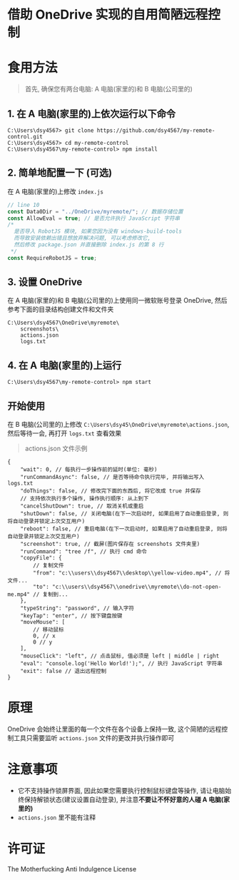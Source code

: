 # 借助 OneDrive 实现的自用简陋远程控制

# 食用方法

> 首先, 确保您有两台电脑:  A 电脑(家里的)和 B 电脑(公司里的)

## 1. 在 A 电脑(家里的)上依次运行以下命令

```
C:\Users\dsy4567> git clone https://github.com/dsy4567/my-remote-control.git
C:\Users\dsy4567> cd my-remote-control
C:\Users\dsy4567\my-remote-control> npm install
```

## 2. 简单地配置一下 (可选)

在 A 电脑(家里的)上修改 `index.js`

```JavaScript
// line 10
const Data0Dir = "../OneDrive/myremote/"; // 数据存储位置
const AllowEval = true; // 是否允许执行 JavaScript 字符串
/*
  是否导入 RobotJS 模块, 如果您因为没有 windows-build-tools
  而导致安装依赖出错且想放弃解决问题, 可以考虑修改它,
  然后修改 package.json 并直接删除 index.js 的第 8 行
 */
const RequireRobotJS = true;
```

## 3. 设置 OneDrive

在 A 电脑(家里的)和 B 电脑(公司里的)上使用同一微软账号登录 OneDrive, 然后参考下面的目录结构创建文件和文件夹

```
C:\Users\dsy4567\OneDrive\myremote\
    screenshots\
    actions.json
    logs.txt
```

## 4. 在 A 电脑(家里的)上运行

```
C:\Users\dsy4567\my-remote-control> npm start
```

## 开始使用

在 B 电脑(公司里的)上修改 `C:\Users\dsy45\OneDrive\myremote\actions.json`, 然后等待一会, 再打开 `logs.txt` 查看效果

> actions.json 文件示例

```jsonc
{
    "wait": 0, // 每执行一步操作前的延时(单位: 毫秒)
    "runCommandAsync": false, // 是否等待命令执行完毕, 并将输出写入 logs.txt
    "doThings": false, // 修改完下面的东西后, 将它改成 true 并保存
    // 支持依次执行多个操作, 操作执行顺序: 从上到下
    "cancelShutDown": true, // 取消关机或重启
    "shutDown": false, // 关闭电脑(在下一次启动时, 如果启用了自动重启登录, 则将自动登录并锁定上次交互用户)
    "reboot": false, // 重启电脑(在下一次启动时, 如果启用了自动重启登录, 则将自动登录并锁定上次交互用户)
    "screenshot": true, // 截屏(图片保存在 screenshots 文件夹里)
    "runCommand": "tree /f", // 执行 cmd 命令
    "copyFile": {
        // 复制文件
        "from": "c:\\users\\dsy4567\\desktop\\yellow-video.mp4", // 将文件...
        "to": "c:\\users\\dsy4567\\onedrive\\myremote\\do-not-open-me.mp4" // 复制到...
    },
    "typeString": "password", // 输入字符
    "keyTap": "enter", // 按下键盘按键
    "moveMouse": [
        // 移动鼠标
        0, // x
        0 // y
    ],
    "mouseClick": "left", // 点击鼠标, 值必须是 left | middle | right
    "eval": "console.log('Hello World!');", // 执行 JavaScript 字符串
    "exit": false // 退出远程控制
}
```

# 原理

OneDrive 会始终让里面的每一个文件在各个设备上保持一致, 这个简陋的远程控制工具只需要监听 `actions.json` 文件的更改并执行操作即可

# 注意事项

-   它不支持操作锁屏界面, 因此如果您需要执行控制鼠标键盘等操作, 请让电脑始终保持解锁状态(建议设置自动登录), 并注意**不要让不怀好意的人碰 A 电脑(家里的)**
-   `actions.json` 里不能有注释

# 许可证

The Motherfucking Anti Indulgence License
